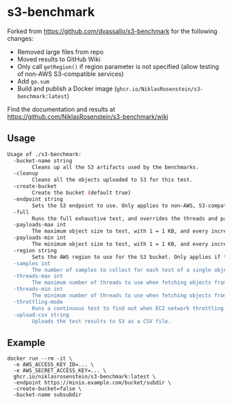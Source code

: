 # s3-benchmark

Forked from https://github.com/dvassallo/s3-benchmark for the following changes:

* Removed large files from repo
* Moved results to GitHub Wiki
* Only call `getRegion()` if region parameter is not specified (allow testing of non-AWS S3-compatible services)
* Add `go.sum`
* Build and publish a Docker image (`ghcr.io/NiklasRosenstein/s3-benchmark:latest`)

Find the documentation and results at https://github.com/NiklasRosenstein/s3-benchmark/wiki

## Usage

```bash
Usage of ./s3-benchmark:
  -bucket-name string
        Cleans up all the S3 artifacts used by the benchmarks.
  -cleanup
        Cleans all the objects uploaded to S3 for this test.
  -create-bucket
        Create the bucket (default true)
  -endpoint string
        Sets the S3 endpoint to use. Only applies to non-AWS, S3-compatible stores.
  -full
        Runs the full exhaustive test, and overrides the threads and payload arguments.
  -payloads-max int
        The maximum object size to test, with 1 = 1 KB, and every increment is a double of the previous value. (default 10)
  -payloads-min int
        The minimum object size to test, with 1 = 1 KB, and every increment is a double of the previous value. (default 1)
  -region string
        Sets the AWS region to use for the S3 bucket. Only applies if the bucket doesn't already exist.
  -samples int
        The number of samples to collect for each test of a single object size and thread count. (default 1000)
  -threads-max int
        The maximum number of threads to use when fetching objects from S3. (default 16)
  -threads-min int
        The minimum number of threads to use when fetching objects from S3. (default 8)
  -throttling-mode
        Runs a continuous test to find out when EC2 network throttling kicks in.
  -upload-csv string
        Uploads the test results to S3 as a CSV file.
```

## Example

```
docker run --rm -it \
  -e AWS_ACCESS_KEY_ID=... \
  -e AWS_SECRET_ACCESS_KEY=... \
  ghcr.io/niklasrosenstein/s3-benchmark:latest \
  -endpoint https://minio.example.com/bucket/subdir \
  -create-bucket=false \
  -bucket-name subsubdir
```
